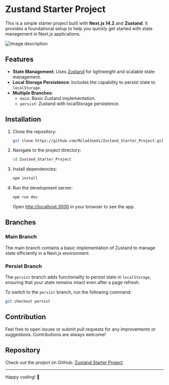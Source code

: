 # Zustand Starter Project

This is a simple starter project built with **Next.js 14.2** and **Zustand**. It provides a foundational setup to help you quickly get started with state management in Next.js applications. 

![Image description](https://dev-to-uploads.s3.amazonaws.com/uploads/articles/otcldhhriyjpsbsciax0.png)

## Features

- **State Management**: Uses [Zustand](https://github.com/pmndrs/zustand) for lightweight and scalable state management.
- **Local Storage Persistence**: Includes the capability to persist state to `localStorage`.
- **Multiple Branches**:
  - `main`: Basic Zustand implementation.
  - `persist`: Zustand with localStorage persistence.

## Installation

1. Clone the repository:

   ```bash
   git clone https://github.com/MiladJoodi/Zustand_Starter_Project.git
   ```

2. Navigate to the project directory:

   ```bash
   cd Zustand_Starter_Project
   ```

3. Install dependencies:

   ```bash
   npm install
   ```

4. Run the development server:

   ```bash
   npm run dev
   ```

   Open [http://localhost:3000](http://localhost:3000) in your browser to see the app.

## Branches

### Main Branch
The main branch contains a basic implementation of Zustand to manage state efficiently in a Next.js environment.

### Persist Branch
The `persist` branch adds functionality to persist state in `localStorage`, ensuring that your state remains intact even after a page refresh.

To switch to the `persist` branch, run the following command:

```bash
git checkout persist
```

## Contribution
Feel free to open issues or submit pull requests for any improvements or suggestions. Contributions are always welcome!

## Repository
Check out the project on GitHub:
[Zustand Starter Project](https://github.com/MiladJoodi/Zustand_Starter_Project)

---

Happy coding! 🚀
